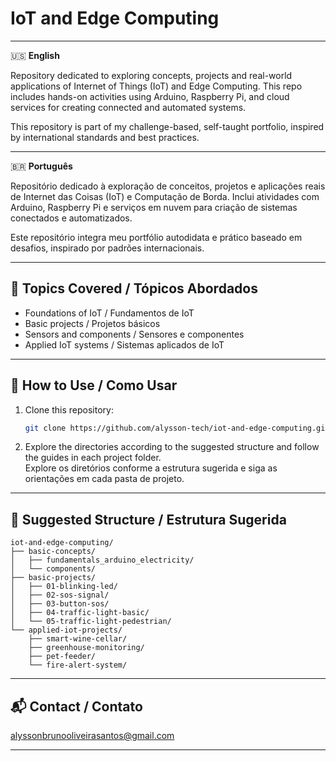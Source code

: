 # IoT and Edge Computing

---

🇺🇸 **English**

Repository dedicated to exploring concepts, projects and real-world applications of Internet of Things (IoT) and Edge Computing. This repo includes hands-on activities using Arduino, Raspberry Pi, and cloud services for creating connected and automated systems.

This repository is part of my challenge-based, self-taught portfolio, inspired by international standards and best practices.

---

🇧🇷 **Português**

Repositório dedicado à exploração de conceitos, projetos e aplicações reais de Internet das Coisas (IoT) e Computação de Borda. Inclui atividades com Arduino, Raspberry Pi e serviços em nuvem para criação de sistemas conectados e automatizados.

Este repositório integra meu portfólio autodidata e prático baseado em desafios, inspirado por padrões internacionais.

---

## 📝 Topics Covered / Tópicos Abordados

- Foundations of IoT / Fundamentos de IoT
- Basic projects / Projetos básicos
- Sensors and components / Sensores e componentes
- Applied IoT systems / Sistemas aplicados de IoT

---

## 🚀 How to Use / Como Usar

1. Clone this repository:
    ```bash
    git clone https://github.com/alysson-tech/iot-and-edge-computing.git
    ```
2. Explore the directories according to the suggested structure and follow the guides in each project folder.  
   Explore os diretórios conforme a estrutura sugerida e siga as orientações em cada pasta de projeto.

---

## 📁 Suggested Structure / Estrutura Sugerida

```plaintext
iot-and-edge-computing/
├── basic-concepts/
│   ├── fundamentals_arduino_electricity/
│   └── components/
├── basic-projects/
│   ├── 01-blinking-led/
│   ├── 02-sos-signal/
│   ├── 03-button-sos/
│   ├── 04-traffic-light-basic/
│   └── 05-traffic-light-pedestrian/
└── applied-iot-projects/
    ├── smart-wine-cellar/
    ├── greenhouse-monitoring/
    ├── pet-feeder/
    └── fire-alert-system/
```

---

## 📬 Contact / Contato
alyssonbrunooliveirasantos@gmail.com

---
